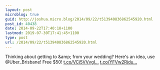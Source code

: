 ```yaml
---
layout: post
microblog: true
guid: http://joshua.micro.blog/2014/09/22/t513940836862545920.html
post_id: 40438
date: 2014-09-22T17:40:18+1100
lastmod: 2019-07-30T17:41:45+1100
type: post
url: /2014/09/22/t513940836862545920.html
---
```

Thinking about getting to &amp;amp; from your wedding? Here's an idea, use @Uber_Brisbane! Free $50! [t.co/VCi5VVvgI...](http://t.co/VCi5VVvgIC) [t.co/YFVw2Rjdu...](http://t.co/YFVw2Rjdud)
